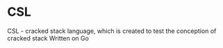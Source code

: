 # CSL
CSL - cracked stack language, which is created to test the conception of cracked stack
Written on Go
